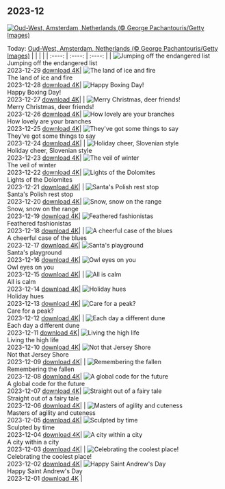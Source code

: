 ## 2023-12
[![Oud-West, Amsterdam, Netherlands (© George Pachantouris/Getty Images)](https://cn.bing.com/th?id=OHR.BlueAmsterdam_EN-US6868017848_UHD.jpg&w=1000)](https://cn.bing.com/th?id=OHR.BlueAmsterdam_EN-US6868017848_UHD.jpg&pid=hp&w=3840&h=2160&rs=1&c=4)

Today: [Oud-West, Amsterdam, Netherlands (© George Pachantouris/Getty Images)](https://cn.bing.com/th?id=OHR.BlueAmsterdam_EN-US6868017848_UHD.jpg&pid=hp&w=3840&h=2160&rs=1&c=4)
  |      |      |      |
| :----: | :----: | :----: |
| ![Jumping off the endangered list](https://cn.bing.com/th?id=OHR.GreenlandHumpback_EN-US0330682837_UHD.jpg&pid=hp&w=384&h=216&rs=1&c=4) <br/> Jumping off the endangered list <br/> 2023-12-29  [download 4K](https://cn.bing.com/th?id=OHR.GreenlandHumpback_EN-US0330682837_UHD.jpg&pid=hp&w=3840&h=2160&rs=1&c=4)| ![The land of ice and fire](https://cn.bing.com/th?id=OHR.KirkjufellAurora_EN-US0249270913_UHD.jpg&pid=hp&w=384&h=216&rs=1&c=4) <br/> The land of ice and fire <br/> 2023-12-28  [download 4K](https://cn.bing.com/th?id=OHR.KirkjufellAurora_EN-US0249270913_UHD.jpg&pid=hp&w=3840&h=2160&rs=1&c=4)| ![Happy Boxing Day!](https://cn.bing.com/th?id=OHR.BoxingDaySunrise_EN-US9951041123_UHD.jpg&pid=hp&w=384&h=216&rs=1&c=4) <br/> Happy Boxing Day! <br/> 2023-12-27  [download 4K](https://cn.bing.com/th?id=OHR.BoxingDaySunrise_EN-US9951041123_UHD.jpg&pid=hp&w=3840&h=2160&rs=1&c=4)|
| ![Merry Christmas, deer friends!](https://cn.bing.com/th?id=OHR.CaribouChristmas_EN-US9744655068_UHD.jpg&pid=hp&w=384&h=216&rs=1&c=4) <br/> Merry Christmas, deer friends! <br/> 2023-12-26  [download 4K](https://cn.bing.com/th?id=OHR.CaribouChristmas_EN-US9744655068_UHD.jpg&pid=hp&w=3840&h=2160&rs=1&c=4)| ![How lovely are your branches](https://cn.bing.com/th?id=OHR.EstoniaXmasEve_EN-US9431079565_UHD.jpg&pid=hp&w=384&h=216&rs=1&c=4) <br/> How lovely are your branches <br/> 2023-12-25  [download 4K](https://cn.bing.com/th?id=OHR.EstoniaXmasEve_EN-US9431079565_UHD.jpg&pid=hp&w=3840&h=2160&rs=1&c=4)| ![They've got some things to say](https://cn.bing.com/th?id=OHR.FestivusPenguins_EN-US9322662873_UHD.jpg&pid=hp&w=384&h=216&rs=1&c=4) <br/> They've got some things to say <br/> 2023-12-24  [download 4K](https://cn.bing.com/th?id=OHR.FestivusPenguins_EN-US9322662873_UHD.jpg&pid=hp&w=3840&h=2160&rs=1&c=4)|
| ![Holiday cheer, Slovenian style](https://cn.bing.com/th?id=OHR.LjubljanaLights_EN-US9215683814_UHD.jpg&pid=hp&w=384&h=216&rs=1&c=4) <br/> Holiday cheer, Slovenian style <br/> 2023-12-23  [download 4K](https://cn.bing.com/th?id=OHR.LjubljanaLights_EN-US9215683814_UHD.jpg&pid=hp&w=3840&h=2160&rs=1&c=4)| ![The veil of winter](https://cn.bing.com/th?id=OHR.BavarianSolstice_EN-US9111666986_UHD.jpg&pid=hp&w=384&h=216&rs=1&c=4) <br/> The veil of winter <br/> 2023-12-22  [download 4K](https://cn.bing.com/th?id=OHR.BavarianSolstice_EN-US9111666986_UHD.jpg&pid=hp&w=3840&h=2160&rs=1&c=4)| ![Lights of the Dolomites](https://cn.bing.com/th?id=OHR.ValGardenaItaly_EN-US8887980856_UHD.jpg&pid=hp&w=384&h=216&rs=1&c=4) <br/> Lights of the Dolomites <br/> 2023-12-21  [download 4K](https://cn.bing.com/th?id=OHR.ValGardenaItaly_EN-US8887980856_UHD.jpg&pid=hp&w=3840&h=2160&rs=1&c=4)|
| ![Santa's Polish rest stop](https://cn.bing.com/th?id=OHR.WarsawChristmas_EN-US8819312496_UHD.jpg&pid=hp&w=384&h=216&rs=1&c=4) <br/> Santa's Polish rest stop <br/> 2023-12-20  [download 4K](https://cn.bing.com/th?id=OHR.WarsawChristmas_EN-US8819312496_UHD.jpg&pid=hp&w=3840&h=2160&rs=1&c=4)| ![Snow, snow on the range](https://cn.bing.com/th?id=OHR.CapitolReefSnow_EN-US8594085615_UHD.jpg&pid=hp&w=384&h=216&rs=1&c=4) <br/> Snow, snow on the range <br/> 2023-12-19  [download 4K](https://cn.bing.com/th?id=OHR.CapitolReefSnow_EN-US8594085615_UHD.jpg&pid=hp&w=3840&h=2160&rs=1&c=4)| ![Feathered fashionistas](https://cn.bing.com/th?id=OHR.WinterWaxwings_EN-US8520915413_UHD.jpg&pid=hp&w=384&h=216&rs=1&c=4) <br/> Feathered fashionistas <br/> 2023-12-18  [download 4K](https://cn.bing.com/th?id=OHR.WinterWaxwings_EN-US8520915413_UHD.jpg&pid=hp&w=3840&h=2160&rs=1&c=4)|
| ![A cheerful case of the blues](https://cn.bing.com/th?id=OHR.GrandPlaceXmas_EN-US8451269457_UHD.jpg&pid=hp&w=384&h=216&rs=1&c=4) <br/> A cheerful case of the blues <br/> 2023-12-17  [download 4K](https://cn.bing.com/th?id=OHR.GrandPlaceXmas_EN-US8451269457_UHD.jpg&pid=hp&w=3840&h=2160&rs=1&c=4)| ![Santa's playground](https://cn.bing.com/th?id=OHR.SantaPark_EN-US8274997583_UHD.jpg&pid=hp&w=384&h=216&rs=1&c=4) <br/> Santa's playground <br/> 2023-12-16  [download 4K](https://cn.bing.com/th?id=OHR.SantaPark_EN-US8274997583_UHD.jpg&pid=hp&w=3840&h=2160&rs=1&c=4)| ![Owl eyes on you](https://cn.bing.com/th?id=OHR.BorealOwl_EN-US1112219806_UHD.jpg&pid=hp&w=384&h=216&rs=1&c=4) <br/> Owl eyes on you <br/> 2023-12-15  [download 4K](https://cn.bing.com/th?id=OHR.BorealOwl_EN-US1112219806_UHD.jpg&pid=hp&w=3840&h=2160&rs=1&c=4)|
| ![All is calm](https://cn.bing.com/th?id=OHR.LofotenRorbu_EN-US1036629496_UHD.jpg&pid=hp&w=384&h=216&rs=1&c=4) <br/> All is calm <br/> 2023-12-14  [download 4K](https://cn.bing.com/th?id=OHR.LofotenRorbu_EN-US1036629496_UHD.jpg&pid=hp&w=3840&h=2160&rs=1&c=4)| ![Holiday hues](https://cn.bing.com/th?id=OHR.Poinsettia_EN-US0450019921_UHD.jpg&pid=hp&w=384&h=216&rs=1&c=4) <br/> Holiday hues <br/> 2023-12-13  [download 4K](https://cn.bing.com/th?id=OHR.Poinsettia_EN-US0450019921_UHD.jpg&pid=hp&w=3840&h=2160&rs=1&c=4)| ![Care for a peak?](https://cn.bing.com/th?id=OHR.MountainDayChina_EN-US0394775210_UHD.jpg&pid=hp&w=384&h=216&rs=1&c=4) <br/> Care for a peak? <br/> 2023-12-12  [download 4K](https://cn.bing.com/th?id=OHR.MountainDayChina_EN-US0394775210_UHD.jpg&pid=hp&w=3840&h=2160&rs=1&c=4)|
| ![Each day a different dune](https://cn.bing.com/th?id=OHR.SaharaDunes_EN-US0324387398_UHD.jpg&pid=hp&w=384&h=216&rs=1&c=4) <br/> Each day a different dune <br/> 2023-12-11  [download 4K](https://cn.bing.com/th?id=OHR.SaharaDunes_EN-US0324387398_UHD.jpg&pid=hp&w=3840&h=2160&rs=1&c=4)| ![Living the high life](https://cn.bing.com/th?id=OHR.PatagoniaGuanaco_EN-US0251074250_UHD.jpg&pid=hp&w=384&h=216&rs=1&c=4) <br/> Living the high life <br/> 2023-12-10  [download 4K](https://cn.bing.com/th?id=OHR.PatagoniaGuanaco_EN-US0251074250_UHD.jpg&pid=hp&w=3840&h=2160&rs=1&c=4)| ![Not that Jersey Shore](https://cn.bing.com/th?id=OHR.JerseyIsland_EN-US0109101063_UHD.jpg&pid=hp&w=384&h=216&rs=1&c=4) <br/> Not that Jersey Shore <br/> 2023-12-09  [download 4K](https://cn.bing.com/th?id=OHR.JerseyIsland_EN-US0109101063_UHD.jpg&pid=hp&w=3840&h=2160&rs=1&c=4)|
| ![Remembering the fallen](https://cn.bing.com/th?id=OHR.PearlHarborArizona_EN-US9996821390_UHD.jpg&pid=hp&w=384&h=216&rs=1&c=4) <br/> Remembering the fallen <br/> 2023-12-08  [download 4K](https://cn.bing.com/th?id=OHR.PearlHarborArizona_EN-US9996821390_UHD.jpg&pid=hp&w=3840&h=2160&rs=1&c=4)| ![A global code for the future](https://cn.bing.com/th?id=OHR.CERNCenter_EN-US9854867489_UHD.jpg&pid=hp&w=384&h=216&rs=1&c=4) <br/> A global code for the future <br/> 2023-12-07  [download 4K](https://cn.bing.com/th?id=OHR.CERNCenter_EN-US9854867489_UHD.jpg&pid=hp&w=3840&h=2160&rs=1&c=4)| ![Straight out of a fairy tale](https://cn.bing.com/th?id=OHR.AlpsCastles_EN-US9735484506_UHD.jpg&pid=hp&w=384&h=216&rs=1&c=4) <br/> Straight out of a fairy tale <br/> 2023-12-06  [download 4K](https://cn.bing.com/th?id=OHR.AlpsCastles_EN-US9735484506_UHD.jpg&pid=hp&w=3840&h=2160&rs=1&c=4)|
| ![Masters of agility and cuteness](https://cn.bing.com/th?id=OHR.CheetahDay_EN-US6775219587_UHD.jpg&pid=hp&w=384&h=216&rs=1&c=4) <br/> Masters of agility and cuteness <br/> 2023-12-05  [download 4K](https://cn.bing.com/th?id=OHR.CheetahDay_EN-US6775219587_UHD.jpg&pid=hp&w=3840&h=2160&rs=1&c=4)| ![Sculpted by time](https://cn.bing.com/th?id=OHR.VermilionCliffs_EN-US9543863428_UHD.jpg&pid=hp&w=384&h=216&rs=1&c=4) <br/> Sculpted by time <br/> 2023-12-04  [download 4K](https://cn.bing.com/th?id=OHR.VermilionCliffs_EN-US9543863428_UHD.jpg&pid=hp&w=3840&h=2160&rs=1&c=4)| ![A city within a city](https://cn.bing.com/th?id=OHR.AngkorPark_EN-US8869976296_UHD.jpg&pid=hp&w=384&h=216&rs=1&c=4) <br/> A city within a city <br/> 2023-12-03  [download 4K](https://cn.bing.com/th?id=OHR.AngkorPark_EN-US8869976296_UHD.jpg&pid=hp&w=3840&h=2160&rs=1&c=4)|
| ![Celebrating the coolest place!](https://cn.bing.com/th?id=OHR.IcebergAntarctica_EN-US8733526190_UHD.jpg&pid=hp&w=384&h=216&rs=1&c=4) <br/> Celebrating the coolest place! <br/> 2023-12-02  [download 4K](https://cn.bing.com/th?id=OHR.IcebergAntarctica_EN-US8733526190_UHD.jpg&pid=hp&w=3840&h=2160&rs=1&c=4)| ![Happy Saint Andrew's Day](https://cn.bing.com/th?id=OHR.TrotternishStorr_EN-US4700593682_UHD.jpg&pid=hp&w=384&h=216&rs=1&c=4) <br/> Happy Saint Andrew's Day <br/> 2023-12-01  [download 4K](https://cn.bing.com/th?id=OHR.TrotternishStorr_EN-US4700593682_UHD.jpg&pid=hp&w=3840&h=2160&rs=1&c=4) |